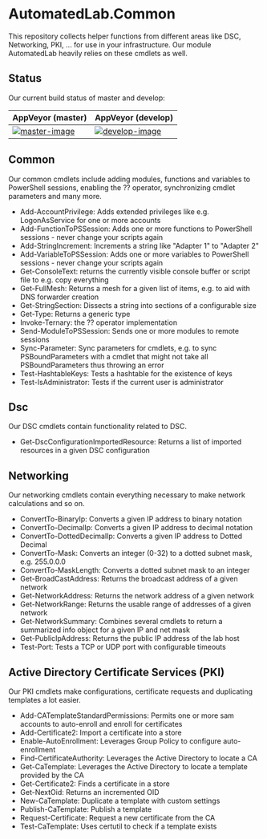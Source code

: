 # AutomatedLab.Common
This repository collects helper functions from different areas like DSC, Networking, PKI, ... for use in your infrastructure. Our module AutomatedLab heavily relies on these cmdlets as well.

## Status
Our current build status of master and develop:

| AppVeyor (master)        | AppVeyor (develop)       |
|--------------------------|--------------------------|
| [![master-image][]][master-site] | [![develop-image][]][master-site] |


[master-image]: https://ci.appveyor.com/api/projects/status/r5a0oi64jrv367q3/branch/master?svg=true
[develop-image]: https://ci.appveyor.com/api/projects/status/r5a0oi64jrv367q3/branch/develop?svg=true
[master-site]: https://ci.appveyor.com/project/nyanHP/AutomatedLab.Common


## Common
Our common cmdlets include adding modules, functions and variables to PowerShell sessions, enabling the ?? operator, synchronizing cmdlet parameters and many more.  
- Add-AccountPrivilege: Adds extended privileges like e.g. LogonAsService for one or more accounts
- Add-FunctionToPSSession: Adds one or more functions to PowerShell sessions - never change your scripts again
- Add-StringIncrement: Increments a string like "Adapter 1" to "Adapter 2"
- Add-VariableToPSSession: Adds one or more variables to PowerShell sessions - never change your scripts again
- Get-ConsoleText: returns the currently visible console buffer or script file to e.g. copy everything
- Get-FullMesh: Returns a mesh for a given list of items, e.g. to aid with DNS forwarder creation
- Get-StringSection: Dissects a string into sections of a configurable size
- Get-Type: Returns a generic type
- Invoke-Ternary: the ?? operator implementation
- Send-ModuleToPSSession: Sends one or more modules to remote sessions
- Sync-Parameter: Sync parameters for cmdlets, e.g. to sync PSBoundParameters with a cmdlet that might not take all PSBoundParameters thus throwing an error
- Test-HashtableKeys: Tests a hashtable for the existence of keys
- Test-IsAdministrator: Tests if the current user is administrator
## Dsc
Our DSC cmdlets contain functionality related to DSC.  
- Get-DscConfigurationImportedResource: Returns a list of imported resources in a given DSC configuration

## Networking
Our networking cmdlets contain everything necessary to make network calculations and so on.
- ConvertTo-BinaryIp: Converts a given IP address to binary notation
- ConvertTo-DecimalIp: Converts a given IP address to decimal notation
- ConvertTo-DottedDecimalIp: Converts a given IP address to Dotted Decimal
- ConvertTo-Mask: Converts an integer (0-32) to a dotted subnet mask, e.g. 255.0.0.0
- ConvertTo-MaskLength: Converts a dotted subnet mask to an integer
- Get-BroadCastAddress: Returns the broadcast address of a given network
- Get-NetworkAddress: Returns the network address of a given network
- Get-NetworkRange: Returns the usable range of addresses of a given network
- Get-NetworkSummary: Combines several cmdlets to return a summarized info object for a given IP and net mask
- Get-PublicIpAddress: Returns the public IP address of the lab host
- Test-Port: Tests a TCP or UDP port with configurable timeouts

## Active Directory Certificate Services (PKI)
Our PKI cmdlets make configurations, certificate requests and duplicating templates a lot easier.
- Add-CATemplateStandardPermissions: Permits one or more sam accounts to auto-enroll and enroll for certificates
- Add-Certificate2: Import a certificate into a store
- Enable-AutoEnrollment: Leverages Group Policy to configure auto-enrollment
- Find-CertificateAuthority: Leverages the Active Directory to locate a CA
- Get-CaTemplate: Leverages the Active Directory to locate a template provided by the CA
- Get-Certificate2: Finds a certificate in a store
- Get-NextOid: Returns an incremented OID
- New-CaTemplate: Duplicate a template with custom settings
- Publish-CaTemplate: Publish a template
- Request-Certificate: Request a new certificate from the CA
- Test-CaTemplate: Uses certutil to check if a template exists
